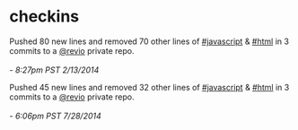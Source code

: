 checkins
========

Pushed 80 new lines and removed 70 other lines of [#javascript](http://checkins.github.io/t/javascript) & [#html](http://checkins.github.io/t/html) in 3 commits to a [@revio](http://github.com/revio) private repo.
<br></br> *- 8:27pm PST 2/13/2014*

Pushed 45 new lines and removed 32 other lines of [#javascript](http://checkins.github.io/t/javascript) & [#html](http://checkins.github.io/t/html) in 3 commits to a [@revio](http://github.com/revio) private repo.
<br></br> *- 6:06pm PST 7/28/2014*
